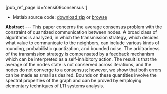 <!-- ---
title: Quantized consensus
PURL: https://purl.org/censi/2008/consensus
Date: 2008-09-09
orderInfo: -300
description: ""
linkAttrs:
   :link_text: Quantized consensus
---
 -->

[pub_ref_page id='censi09consensus']

* Matlab source code: [download zip][zip] or [browse][browse]

**Abstract** --- This paper concerns the average consensus problem with the
constraint of quantized communication between nodes. A
broad class of algorithms is analyzed, in which the
transmission strategy, which decides what value to
communicate to the neighbors, can include various kinds of
rounding, probabilistic quantization, and bounded noise.
The arbitrariness of the transmission strategy is
compensated by a feedback mechanism which can be
interpreted as a self-inhibitory action. The result is that
the average of the nodes state is not conserved across
iterations, and the nodes do not converge to a consensus;
however, we show that both errors can be made as small as
desired. Bounds on these quantities involve the spectral
properties of the graph and can be proved by employing
elementary techniques of LTI systems analysis.
<!-- 
![graphs](https://purl.org/censi/research/2009-acc-consensus/consensus.png)
 -->

[pdf]: https://purl.org/censi/research/2009-acc-consensus.pdf 

[zip]: https://purl.org/censi/research/2009-acc-consensus.zip
[browse]: https://purl.org/censi/research/2009-acc-consensus/

[Richard M. Murray]: http://www.cds.caltech.edu/~murray/